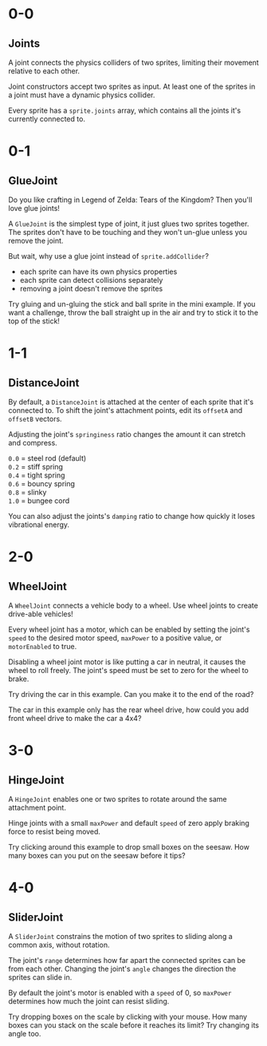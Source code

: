 # 0-0

## Joints

A joint connects the physics colliders of two sprites, limiting their movement relative to each other.

Joint constructors accept two sprites as input. At least one of the sprites in a joint must have a dynamic physics collider.

Every sprite has a `sprite.joints` array, which contains all the joints it's currently connected to.

# 0-1

## GlueJoint

Do you like crafting in Legend of Zelda: Tears of the Kingdom? Then you'll love glue joints!

A `GlueJoint` is the simplest type of joint, it just glues two sprites together. The sprites don't have to be touching and they won't un-glue unless you remove the joint.

But wait, why use a glue joint instead of `sprite.addCollider`?

- each sprite can have its own physics properties
- each sprite can detect collisions separately
- removing a joint doesn't remove the sprites

Try gluing and un-gluing the stick and ball sprite in the mini example. If you want a challenge, throw the ball straight up in the air and try to stick it to the top of the stick!

# 1-1

## DistanceJoint

By default, a `DistanceJoint` is attached at the center of each sprite that it's connected to. To shift the joint's attachment points, edit its `offsetA` and `offsetB` vectors.

Adjusting the joint's `springiness` ratio changes the amount it can stretch and compress.

`0.0` = steel rod (default)  
`0.2` = stiff spring  
`0.4` = tight spring  
`0.6` = bouncy spring  
`0.8` = slinky  
`1.0` = bungee cord

You can also adjust the joints's `damping` ratio to change how quickly it loses vibrational energy.

# 2-0

## WheelJoint

A `WheelJoint` connects a vehicle body to a wheel. Use wheel joints to create drive-able vehicles!

Every wheel joint has a motor, which can be enabled by setting the joint's `speed` to the desired motor speed, `maxPower` to a positive value, or `motorEnabled` to true.

Disabling a wheel joint motor is like putting a car in neutral, it causes the wheel to roll freely. The joint's speed must be set to zero for the wheel to brake.

Try driving the car in this example. Can you make it to the end of the road?

The car in this example only has the rear wheel drive, how could you add front wheel drive to make the car a 4x4?

# 3-0

## HingeJoint

A `HingeJoint` enables one or two sprites to rotate around the same attachment point.

Hinge joints with a small `maxPower` and default `speed` of zero apply braking force to resist being moved.

Try clicking around this example to drop small boxes on the seesaw. How many boxes can you put on the seesaw before it tips?

# 4-0

## SliderJoint

A `SliderJoint` constrains the motion of two sprites to sliding
along a common axis, without rotation.

The joint's `range` determines how far apart the connected sprites can be from each other. Changing the joint's `angle` changes the direction the sprites can slide in.

By default the joint's motor is enabled with a `speed` of 0, so `maxPower` determines how much the joint can resist sliding.

Try dropping boxes on the scale by clicking with your mouse. How many boxes can you stack on the scale before it reaches its limit? Try changing its angle too.
